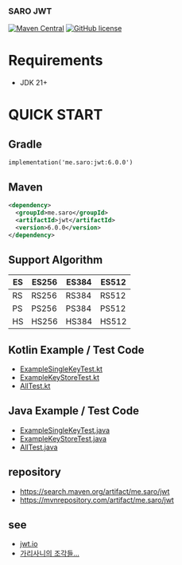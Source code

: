 ### SARO JWT
[![Maven Central](https://maven-badges.herokuapp.com/maven-central/me.saro/jwt/badge.svg)](https://maven-badges.herokuapp.com/maven-central/me.saro/jwt)
[![GitHub license](https://img.shields.io/github/license/saro-lab/jwt.svg)](https://github.com/saro-lab/jwt/blob/master/LICENSE)

# Requirements
- JDK 21+

# QUICK START

## Gradle
```
implementation('me.saro:jwt:6.0.0')
```

## Maven
``` xml
<dependency>
  <groupId>me.saro</groupId>
  <artifactId>jwt</artifactId>
  <version>6.0.0</version>
</dependency>
```

## Support Algorithm
| ES | ES256 | ES384 | ES512 |
|----|-------|-------|-------|
| RS | RS256 | RS384 | RS512 |
| PS | PS256 | PS384 | PS512 |
| HS | HS256 | HS384 | HS512 |


## Kotlin Example / Test Code
- [ExampleSingleKeyTest.kt](src/test/kotlin/me/saro/jwt/kotlin/ExampleSingleKeyTest.kt)
- [ExampleKeyStoreTest.kt](src/test/kotlin/me/saro/jwt/kotlin/ExampleKeyStoreTest.kt)
- [AllTest.kt](src/test/kotlin/me/saro/jwt/kotlin/AllTest.kt)


## Java Example / Test Code
- [ExampleSingleKeyTest.java](src/test/java/me/saro/jwt/java/ExampleSingleKeyTest.java)
- [ExampleKeyStoreTest.java](src/test/java/me/saro/jwt/java/ExampleKeyStoreTest.java)
- [AllTest.java](src/test/java/me/saro/jwt/java/AllTest.java)

## repository
- https://search.maven.org/artifact/me.saro/jwt
- https://mvnrepository.com/artifact/me.saro/jwt

## see
- [jwt.io](https://jwt.io)
- [가리사니의 조각들...](https://gs.saro.me)


